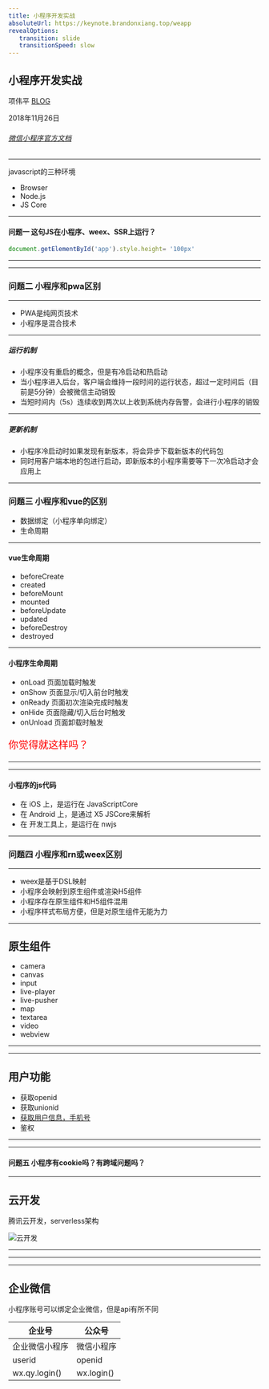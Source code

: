 ```yaml
---
title: 小程序开发实战
absoluteUrl: https://keynote.brandonxiang.top/weapp
revealOptions: 
   transition: slide
   transitionSpeed: slow
---
```

## 小程序开发实战

项伟平 [BLOG](https://brandonxiang.vercel.app/)

2018年11月26日

###### [微信小程序官方文档](https://developers.weixin.qq.com/miniprogram/dev/index.html)

---

javascript的三种环境
- Browser
- Node.js
- JS Core

---

#### 问题一 这句JS在小程序、weex、SSR上运行？

```javascript
document.getElementById('app').style.height= '100px'
```

---

<!-- .slide: data-background-image="https://keynote.brandonxiang.top/public/img/weapp.jpg" data-background-size="contain" -->

---


### 问题二 小程序和pwa区别

---

- PWA是纯网页技术
- 小程序是混合技术

---

##### 运行机制

- 小程序没有重启的概念，但是有冷启动和热启动
- 当小程序进入后台，客户端会维持一段时间的运行状态，超过一定时间后（目前是5分钟）会被微信主动销毁
- 当短时间内（5s）连续收到两次以上收到系统内存告警，会进行小程序的销毁

---

##### 更新机制

- 小程序冷启动时如果发现有新版本，将会异步下载新版本的代码包
- 同时用客户端本地的包进行启动，即新版本的小程序需要等下一次冷启动才会应用上

---

### 问题三 小程序和vue的区别

- 数据绑定（小程序单向绑定）
- 生命周期

---

#### vue生命周期

- beforeCreate
- created
- beforeMount
- mounted
- beforeUpdate
- updated
- beforeDestroy
- destroyed

---

#### 小程序生命周期

- onLoad 页面加载时触发
- onShow 页面显示/切入前台时触发
- onReady 页面初次渲染完成时触发
- onHide 页面隐藏/切入后台时触发
- onUnload 页面卸载时触发

<p style="color: red; font-size: 20px;">你觉得就这样吗？</p>

---

<!-- .slide: data-background="white" data-background-image="https://keynote.brandonxiang.top/public/img/mina-lifecycle.png" data-background-size="contain" -->

---

#### 小程序的js代码

- 在 iOS 上，是运行在 JavaScriptCore 
- 在 Android 上，是通过 X5 JSCore来解析
- 在 开发工具上，是运行在 nwjs

---

### 问题四 小程序和rn或weex区别

---

- weex是基于DSL映射
- 小程序会映射到原生组件或渲染H5组件
- 小程序存在原生组件和H5组件混用
- 小程序样式布局方便，但是对原生组件无能为力

---

## 原生组件

- camera
- canvas
- input
- live-player
- live-pusher
- map
- textarea
- video
- webview

---

<!-- .slide: data-background="white" data-background-image="https://keynote.brandonxiang.top/public/img/weapp-native.png" data-background-size="contain" -->

---

## 用户功能

- 获取openid
- 获取unionid
- [获取用户信息，手机号](https://developers.weixin.qq.com/miniprogram/dev/framework/open-ability/login.html)
- 鉴权

---

<!-- .slide: data-background="white" data-background-image="https://keynote.brandonxiang.top/public/img/unionid.png" data-background-size="contain" -->



---

#### 问题五 小程序有cookie吗？有跨域问题吗？

---

## 云开发

腾讯云开发，serverless架构

![云开发](https://keynote.brandonxiang.top/public/img/cloud-develop.png)

---

<!-- .slide: data-background="white" data-background-image="https://keynote.brandonxiang.top/public/img/serverless.png" data-background-size="contain" -->

---

<!-- .slide:  data-background-image="https://keynote.brandonxiang.top/public/img/faas.png" data-background-size="contain" -->

---

## 企业微信

小程序账号可以绑定企业微信，但是api有所不同

企业号 | 公众号
--- | ---
企业微信小程序 | 微信小程序
userid | openid
wx.qy.login()| wx.login()